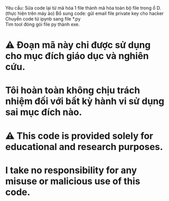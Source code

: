 Yêu cầu: Sửa code lại từ mã hóa 1 file thành mã hóa toàn bộ file trong ổ D. (thực hiện trên máy ảo)
Bổ sung code: gửi email file private key cho hacker 
Chuyển code từ ipynb sang file *.py  
Tìm tool đóng gói file py thành exe.    


# ⚠️ Đoạn mã này chỉ được sử dụng cho mục đích giáo dục và nghiên cứu.
# Tôi hoàn toàn không chịu trách nhiệm đối với bất kỳ hành vi sử dụng sai mục đích nào.
# ⚠️ This code is provided solely for educational and research purposes.
# I take no responsibility for any misuse or malicious use of this code.

